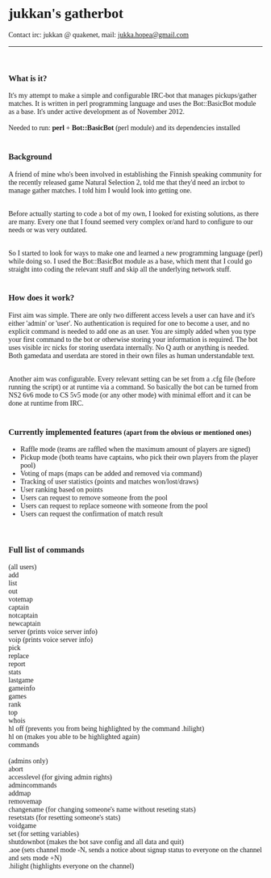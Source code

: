 <font face="Cambria">

<font face="Candara">   <h1>jukkan's gatherbot</h1>     </font>
Contact irc: jukkan @ quakenet, mail: jukka.hopea@gmail.com
<hr>
<br>
<font face="Candara">   <h3>What is it?</h3>    </font>
It's my attempt to make a simple and configurable IRC-bot that manages pickups/gather matches. It is written in perl programming language and uses the Bot::BasicBot module as a base. It's under active development as of November 2012. <br><br>
Needed to run: <b>perl</b> + <b>Bot::BasicBot</b> (perl module) and its dependencies installed
<br><br>

<font face="Candara">   <h3>Background</h3>     </font>
A friend of mine who's been involved in establishing the Finnish speaking community for the recently released game Natural Selection 2, told me that they'd need an ircbot to manage gather matches. I told him I would look into getting one.<br><br>

Before actually starting to code a bot of my own, I looked for existing solutions, as there are many. Every one that I found seemed very complex or/and hard to configure to our needs or was very outdated.<br><br>

So I started to look for ways to make one and learned a new programming language (perl) while doing so. I used the Bot::BasicBot module as a base, which ment that I could go straight into coding the relevant stuff and skip all the underlying network stuff.<br><br>


<font face="Candara">   <h3>How does it work?</h3>   </font>
First aim was simple. There are only two different access levels a user can have and it's either 'admin' or 'user'. No authentication is required for one to become a user, and no explicit command is needed to add one as an user. You are simply added when you type your first command to the bot or otherwise storing your information is required. The bot uses visible irc nicks for storing userdata internally. No Q auth or anything is needed. Both gamedata and userdata are stored in their own files as human understandable text.<br><br>

Another aim was configurable. Every relevant setting can be set from a .cfg file (before running the script) or at runtime via a command. So basically the bot can be turned from NS2 6v6 mode to CS 5v5 mode (or any other mode) with minimal effort and it can be done at runtime from IRC.<br><br>


<font face="Candara">   <h3>Currently implemented features <small>(apart from the obvious or mentioned ones)</small></h3>   </font>
<ul>
<li>Raffle mode (teams are raffled when the maximum amount of players are signed)</li>
<li>Pickup mode (both teams have captains, who pick their own players from the player pool)</li>
<li>Voting of maps (maps can be added and removed via command)</li>
<li>Tracking of user statistics (points and matches won/lost/draws)</li>
<li>User ranking based on points</li>
<li>Users can request to remove someone from the pool</li>
<li>Users can request to replace someone with someone from the pool</li>
<li>Users can request the confirmation of match result</li>
</ul><br>

<font face="Candara">   <h3>Full list of commands</h3>  </font>
(all users)<br>
add<br>
list<br>
out<br>
votemap<br>
captain<br>
notcaptain<br>
newcaptain<br>
server (prints voice server info)<br>
voip (prints voice server info)<br>
pick<br>
replace<br>
report<br>
stats<br>
lastgame<br>
gameinfo<br>
games<br>
rank<br>
top<br>
whois<br>
hl off (prevents you from being highlighted by the command .hilight)<br>
hl on (makes you able to be highlighted again)<br>
commands<br>
<br>
(admins only)<br>
abort<br>
accesslevel (for giving admin rights)<br>
admincommands<br>
addmap<br>
removemap<br>
changename (for changing someone's name without reseting stats)<br>
resetstats (for resetting someone's stats)<br>
voidgame<br>
set (for setting variables)<br>
shutdownbot (makes the bot save config and all data and quit)<br>
.aoe (sets channel mode -N, sends a notice about signup status to everyone on the channel and sets mode +N)<br>
.hilight (highlights everyone on the channel)<br>

<br>
<br>
<br>
</font>
